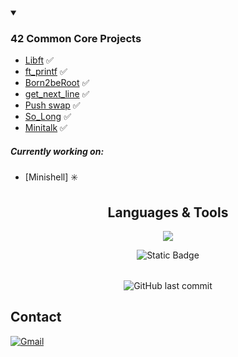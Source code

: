 <!----------- COMENTADO
<div align="center">
<a href="https://www.behance.net/pixeljeff">
<img src="https://mir-s3-cdn-cf.behance.net/project_modules/max_632/1599d7107019725.5f9d3c7bae636.gif" width="800" height="402">
</a>
</div>
FIM COMENTARIO ------->


<!-- BADGE WITH 42 PROFILE INFORMATION -->
<!---------- COMENTADO
<div align="center">

[![ldummer-'s 42 stats](https://badge.mediaplus.ma/greenbinary/ldummer-?1337Badge=off&UM6P=off)](https://github.com/oakoudad/badge42)

</div>
FIM COMENTARIO ---->

<!-- !end! BADGE WITH 42 PROFILE INFORMATION -->
<!-- LIST OF PROJECTS -->

<details open>

<summary> 
  
  ### 42 Common Core Projects 
</summary>

- [Libft](https://github.com/letdummer/42_libft) ✅
- [ft_printf](https://github.com/letdummer/42_printf) ✅
- [Born2beRoot](https://github.com/letdummer/42_Born2beRoot) ✅
- [get_next_line](https://github.com/letdummer/42_get_next_line.git) ✅
- [Push swap](https://github.com/letdummer/42_push_swap)  ✅
- [So_Long](https://github.com/letdummer/42_So_long_linux) ✅
- [Minitalk](https://github.com/letdummer/42_Minitalk) ✅ 
<h5>Currently working on:</h5> 

- [Minishell] ✳️

</details>

<!-- !end! LIST OF PROJECTS -->
<!-- DESCRIPTION OF THE LANGUAGES AND TOOLS USED -->

<table><div align="center">

## Languages & Tools
  
<p align="center">
  <a href="https://skillicons.dev">
    <img src="https://skillicons.dev/icons?i=c,bash,linux,notion,vscode" />
  </a>
</p>
<!-- !end! DESCRIPTION OF THE LANGUAGES AND TOOLS USED -->
<!-- TEXT SAYING THAT THE PROFILE IS UNDER CONSTRUCTION -->
   <tr>  <div align="center">
<img alt="Static Badge" src="https://img.shields.io/badge/this%20profile%20is%20under%20construction%2C%20just%20like%20my%20codding%20skills%20%E2%9C%A8%20-8A2BE2">
    </div>
  </tr>
  </table>
<!-- !end! TEXT SAYING THAT THE PROFILE IS UNDER CONSTRUCTION -->

<!-- BADGE WITH LAST COMMIT // change the last parameter to the most recent repository-->
<div align="center">
  
![GitHub last commit](https://img.shields.io/github/last-commit/letdummer/42_Minitalk)
</div>

<!-- !end! BADGE WITH LAST COMMIT -->

## Contact
<a href="mailto:dummerleticia@gmail.com" target="_blank"><img src="https://img.shields.io/badge/Gmail-D14836?logo=gmail&logoColor=white" alt="Gmail"></a>

